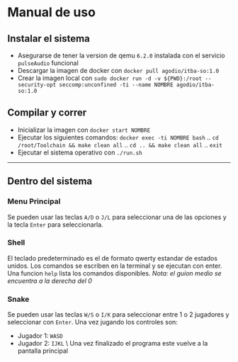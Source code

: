 # Manual de uso 
## Instalar el sistema
* Asegurarse de tener la version de qemu `6.2.0` instalada con el servicio `pulseAudio` funcional
* Descargar la imagen de docker con `docker pull agodio/itba-so:1.0`
* Crear la imagen local con  `sudo docker run -d -v ${PWD}:/root --security-opt seccomp:unconfined -ti --name NOMBRE agodio/itba-so:1.0`

## Compilar y correr
* Inicializar la imagen con `docker start NOMBRE`
* Ejecutar los siguientes comandos: `docker exec -ti NOMBRE bash`
.. `cd /root/Toolchain && make clean all`
.. `cd .. && make clean all`
.. `exit`
* Ejecutar el sistema operativo con `./run.sh` 
---
## Dentro del sistema
### Menu Principal
Se pueden usar las teclas `A/D` o `J/L` para seleccionar una de las opciones y la tecla `Enter` para seleccionarla.

### Shell
El teclado predeterminado es el de formato qwerty estandar de estados unidos. Los comandos se escriben en la terminal y se ejecutan con enter. Una funcion `help` lista los comandos disponibles.
*Nota: el guion medio se encuentra a la derecha del 0*

### Snake
Se pueden usar las teclas `W/S` o `I/K` para seleccionar entre 1 o 2 jugadores y seleccionar con `Enter`. Una vez jugando los controles son:
* Jugador 1: `WASD`
* Jugador 2: `IJKL` \ Una vez finalizado el programa este vuelve a la pantalla principal

